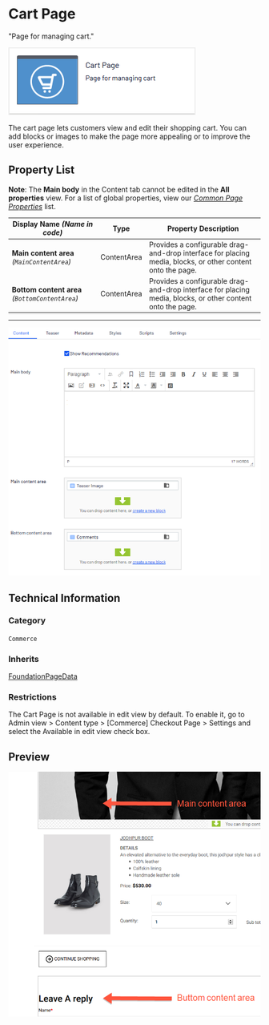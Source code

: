 # Cart Page
"Page for managing cart."

![Cart page](Screenshots/Cart%20Page%20-%20icon.png)

The cart page lets customers view and edit their shopping cart. You can add blocks or images to make the page more appealing or to improve the user experience.

## Property List
**Note**: The **Main body** in the Content tab cannot be edited in the **All properties** view. For a list of global properties, view our [*Common Page  Properties*](./Common%20Page%20Properties.md) list.

Display Name *(Name in code)* | Type | Property Description
--------------|------|---------------
**Main content area** *(`MainContentArea`)* | ContentArea | Provides a configurable drag-and-drop interface for placing media, blocks, or other content onto the page.
**Bottom content area** *(`BottomContentArea`)* | ContentArea | Provides a configurable drag-and-drop interface for placing media, blocks, or other content onto the page.

** **
![Cart page](Screenshots/Cart%20Page%20-%20Content%20tab.png)

## Technical Information

### Category
`Commerce`

### Inherits
[FoundationPageData](Foundation%20Page%20Data.md)

### Restrictions
The Cart Page is not available in edit view by default. To enable it, go to Admin view > Content type > [Commerce] Checkout Page > Settings and select the Available in edit view check box.

## Preview
![Cart page](Screenshots/Cart%20Page%20-%20Preview.png)
